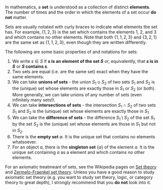 In mathematics, a **set** is understood as a collection of distinct **elements**. The number of times and the order in which the elements of a set occur **do not** matter.

Sets are usually notated with curly braces to indicate what elements the set has. For example, $\{1,2,3\}$ is the set which contains the elements $1$, $2$, and $3$ and which contains no other elements. Note that both $\{1,1,2,3\}$ and $\{3,2,1\}$ are the same set as $\{1,1,2,3\}$, even though they are written differently.

The following are some basic properties of and notations for sets:

1. We write $s \in S$ if **$s$ is an element of the set $S$** or, equivalently, that **$s$ is in $S$** or **$S$ contains $s$**.
2. Two sets are equal (i.e. are the same set) exact when they have the same elements.
3. We can take **unions of sets** - the union $S_1 \cup S_2$ of two sets $S_1$ and $S_2$ is the (unique) set whose elements are exactly those in $S_1$ *or* $S_2$ (or both). More generally, we can take unions of any number of sets (even infinitely many sets!).
4. We can take **intersections of sets** - the intersection $S_1 \cap S_2$ of two sets $S_1$ and $S_2$ is the (unique) set whose elements are exactly those in $S_1$
5. We can take the **difference of sets** - the difference $S_1 \setminus S_2$ of the set $S_1$ by the set $S_2$ is the (unique) set whose elements are those in $S_1$ but not in $S_2$.
6. There is the **empty set** $\emptyset$. It is the unique set that contains no elements whatsoever.
7. For an object $a$, there is the **singleton set** $\{a\}$ of the element $a$. It is the unique set containing $a$ as a element and which contains no other elements.

For an axiomatic treatmeant of sets, see the Wikipedia pages on [Set theory](https://en.wikipedia.org/wiki/Set_theory) and [Zermelo-Fraenkel set theory](https://en.wikipedia.org/wiki/Zermelo%E2%80%93Fraenkel_set_theory#1._Axiom_of_extensionality). Unless you have a good reason to study axiomatic set theory (e.g. you want to study set theory, logic, or category theory to great depth), I strongly recommend that you **do not** look into it.